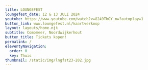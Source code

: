 ```yaml
---
title: LOUNGEFEST
loungefest_date: 12 & 13 JULI 2024
youtube: https://www.youtube.com/watch?v=8249TbOY_nw?autoplay=1
button_link: www.loungefest.nl/kaartverkoop
layout: layouts/home.njk
subtitle: Comomeer, Noordwijkerhout
button_title: Tickets kopen!
permalink: /
eleventyNavigation:
  order: 0
  key: Thuis
thumbnail: /static/img/lngfst23-202.jpg
---
```

